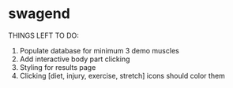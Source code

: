 # swagend

THINGS LEFT TO DO:<br/>
1. Populate database for minimum 3 demo muscles
2. Add interactive body part clicking
3. Styling for results page
4. Clicking [diet, injury, exercise, stretch] icons should color them
